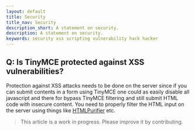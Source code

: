 ```yaml
---
layout: default
title: Security
title_nav: Security
description_short: A statement on security.
description: A statement on security.
keywords: security xss scripting vulnerability hack hacker
---
```


## Q: Is TinyMCE protected against XSS vulnerabilities?

Protection against XSS attacks needs to be done on the server since if you can submit contents in a form using TinyMCE one could as easily disable all javascript and there for bypass TinyMCE filtering and still submit HTML code with insecure content. You need to properly filter the HTML input on the server using things like [HTMLPurifier](http://htmlpurifier.org/) etc.

> This article is a work in progress. Please improve it by contributing.
